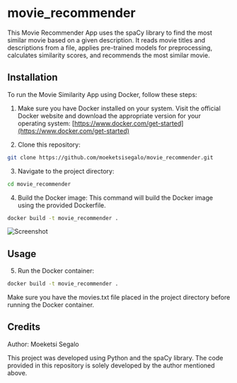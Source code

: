 # movie_recommender

This Movie Recommender App uses the spaCy library to find the most similar movie based on a given description. It reads movie titles and descriptions from a file, applies pre-trained models for preprocessing, calculates similarity scores, and recommends the most similar movie.

## Installation

To run the Movie Similarity App using Docker, follow these steps:

1. Make sure you have Docker installed on your system. Visit the official Docker website and download the appropriate version for your operating system: [https://www.docker.com/get-started](https://www.docker.com/get-started)

2. Clone this repository:
```bash
git clone https://github.com/moeketsisegalo/movie_recommender.git
```

3. Navigate to the project directory:
```bash
cd movie_recommender
```
4. Build the Docker image: 
This command will build the Docker image using the provided Dockerfile.
```bash
docker build -t movie_recommender .
```
![Screenshot](screenshots/Screenshot%202023-05-17%20at%2018.23.35.png)


## Usage
5. Run the Docker container:
```bash
docker build -t movie_recommender .
```
Make sure you have the movies.txt file placed in the project directory before running the Docker container.

## Credits

Author: Moeketsi Segalo

This project was developed using Python and the spaCy library. The code provided in this repository is solely developed by the author mentioned above.

